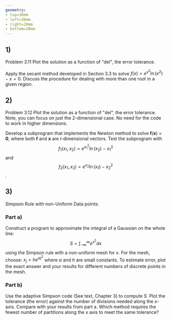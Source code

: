 ```yaml
---
geometry:
- top=30mm
- left=30mm
- right=20mm
- bottom=20mm
---
```



## 1)
Problem 3.11 Plot the solution as a function of "del", the error tolerance.

Apply the secant method developed in Section 3.3 to solve $f(x)=e^{x^2}\ln(x^2)-x=0$. Discuss the procedure for dealing with more than one
root in a given region.
 
## 2)
Problem 3.12 Plot the solution as a function of "del", the error tolerance.  Note, you can focus on just the 2-dimensional case.  No need for the code to work in higher dimensions. 

Develop a subprogram that implements the Newton method to solve **f**(**x**) =
**0**, where both **f** and **x** are $l$-dimensional vectors. Test the subprogram with
$$f_1(x_1,x_2)=e^{x_1^2}\ln(x_2)-x_1^2$$ and $$f_2(x_1,x_2)=e^{x_2}\ln(x_1)-x_2^2$$.
 
## 3)
Simpson Rule with non-Uniform Data points:
 
### Part a)
Construct a program to approximate the integral of a Gaussian on the whole line:
$$ S = \int_{-\infty}^\infty e^{x^2}dx $$
using the Simpson rule with a non-uniform mesh for x.  For the mesh, choose: $x_j = he^{\alpha j^2}$ where $\alpha$ and $h$ are small constants. To estimate error, plot the exact answer and your results for different numbers of discrete points in the mesh.  

### Part b)
Use the adaptive Simpson code (See text, Chapter 3) to compute $S$. Plot the tolerance (the error) against the number of divisions needed along the x-axis.  Compare with your results from part a.  Which method requires the fewest number of partitions along the x axis to meet the same tolerance? 
